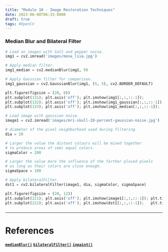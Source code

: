 ```yaml
---
title: "Module 10 - Image Restoration Techniques"
date: 2023-06-08T06:33-0800
draft: true
tags: #OpenCV
---
```


### Median Blur and Bilateral Filter
```python
# Load an images with Salt and pepper noise.
img1 = cv2.imread('images/mona_lisa.jpg')

# Apply median filter.
img1_median = cv2.medianBlur(img1, 9)

# Apply Gaussian filter for comparison.
img1_gaussian = cv2.GaussianBlur(img1, (5, 5), cv2.BORDER_DEFAULT)

plt.figure(figsize = (20, 8))
plt.subplot(131); plt.axis('off'); plt.imshow(img1[:,:,::-1]);          plt.title('Original Image with Salt & Pepper Noise')
plt.subplot(132); plt.axis('off'); plt.imshow(img1_gaussian[:,:,::-1]); plt.title('Gaussian filter applied')
plt.subplot(133); plt.axis('off'); plt.imshow(img1_median[:,:,::-1]);   plt.title('Median filter applied')

# Load image with gaussian noise.
image1 = cv2.imread('images/mri-skull-20-percent-gaussian-noise.jpg')

# diameter of the pixel neighborhood used during filtering.
dia = 20

# Larger the value the distant colours will be mixed together
# to produce areas of semi equal colors.
sigmaColor = 200

# Larger the value more the influence of the farther placed pixels 
# as long as their colors are close enough.
sigmaSpace = 100

# Apply bilateralFilter.
dst1 = cv2.bilateralFilter(image1, dia, sigmaColor, sigmaSpace)

plt.figure(figsize = (20, 12))
plt.subplot(221); plt.axis('off'); plt.imshow(image1[:,:,::-1]); plt.title("Image with 20% gaussian noise")
plt.subplot(222); plt.axis('off'); plt.imshow(dst1[:,:,::-1]);   plt.title("Bilateral blur Result")
```

###
---
# References

[**`medianBlur()`**](https://docs.opencv.org/4.5.2/d4/d86/group__imgproc__filter.html#ga564869aa33e58769b4469101aac458f9)
[**`bilateralFilter()`**](https://docs.opencv.org/4.5.2/d4/d86/group__imgproc__filter.html#ga9d7064d478c95d60003cf839430737ed)
[**`inpaint()`**](https://docs.opencv.org/4.5.3/d7/d8b/group__photo__inpaint.html)

